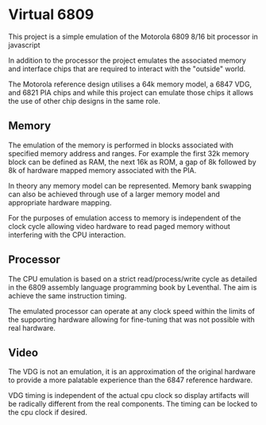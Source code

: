 # Virtual 6809 #

This project is a simple emulation of the Motorola 6809 8/16 bit processor in
javascript

In addition to the processor the project emulates the associated memory and 
interface chips that are required to interact with the "outside" world.

The Motorola reference design utilises a 64k memory model, a 6847 VDG, and 6821
PIA chips and while this project can emulate those chips it allows the use of 
other chip designs in the same role.

## Memory ##

The emulation of the memory is performed in blocks associated with specified 
memory address and ranges. For example the first 32k memory block can be 
defined as RAM, the next 16k as ROM, a gap of 8k followed by 8k of hardware 
mapped memory associated with the PIA.

In theory any memory model can be represented.
Memory bank swapping can also be achieved through use of a larger memory model
and appropriate hardware mapping.

For the purposes of emulation access to memory is independent of the clock
cycle allowing video hardware to read paged memory without interfering with the 
CPU interaction.

## Processor ##

The CPU emulation is based on a strict read/process/write cycle as detailed in the 
6809 assembly language programming book by Leventhal. The aim is achieve the same 
instruction timing.

The emulated processor can operate at any clock speed within the limits of the 
supporting hardware allowing for fine-tuning that was not possible with real 
hardware.

## Video ##

The VDG is not an emulation, it is an approximation of the original hardware to
provide a more palatable experience than the 6847 reference hardware.

VDG timing is independent of the actual cpu clock so display artifacts will be
radically different from the real components. The timing can be locked to the 
cpu clock if desired.

